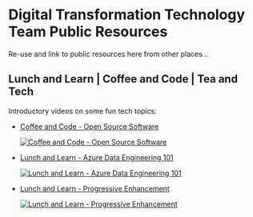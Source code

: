 # Digital Transformation Technology Team Public Resources

Re-use and link to public resources here from other places...

## Lunch and Learn | Coffee and Code | Tea and Tech

Introductory videos on some fun tech topics:

- [Coffee and Code - Open Source Software](https://youtu.be/-5_mIxzRhL4)
  
  [![Coffee and Code - Open Source Software](https://img.youtube.com/vi/-5_mIxzRhL4/maxresdefault.jpg)](https://youtu.be/-5_mIxzRhL4)

- [Lunch and Learn - Azure Data Engineering 101](https://youtu.be/Dd57yenKH-4)
  
  [![Lunch and Learn - Azure Data Engineering 101](https://img.youtube.com/vi/Dd57yenKH-4/maxresdefault.jpg)](https://youtu.be/Dd57yenKH-4)

- [Lunch and Learn - Progressive Enhancement](https://youtu.be/nschKhoHFms)
  
  [![Lunch and Learn - Progressive Enhancement](https://img.youtube.com/vi/nschKhoHFms/maxresdefault.jpg)](https://youtu.be/nschKhoHFms)
